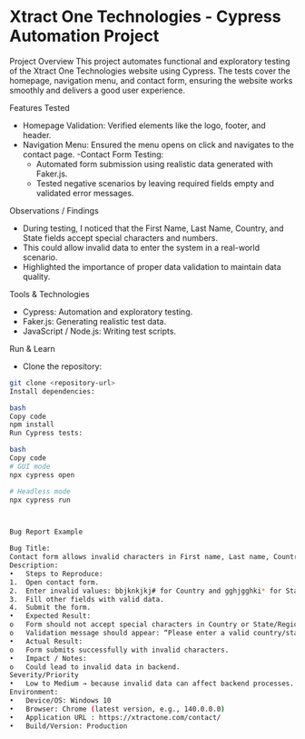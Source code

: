 # Xtract One Technologies - Cypress Automation Project

 Project Overview
This project automates functional and exploratory testing of the Xtract One Technologies website using Cypress. The tests cover the homepage, navigation menu, and contact form, ensuring the website works smoothly and delivers a good user experience.


 Features Tested
- Homepage Validation: Verified elements like the logo, footer, and header.
- Navigation Menu: Ensured the menu opens on click and navigates to the contact page.
-Contact Form Testing:
  - Automated form submission using realistic data generated with Faker.js.
  - Tested negative scenarios by leaving required fields empty and validated error messages.


 Observations / Findings
- During testing, I noticed that the First Name, Last Name, Country, and State fields accept special characters and numbers.
- This could allow invalid data to enter the system in a real-world scenario.
- Highlighted the importance of proper data validation to maintain data quality.


 Tools & Technologies
- Cypress: Automation and exploratory testing.
- Faker.js: Generating realistic test data.
- JavaScript / Node.js: Writing test scripts.


 Run & Learn
- Clone the repository:
```bash
git clone <repository-url>
Install dependencies:

bash
Copy code
npm install
Run Cypress tests:

bash
Copy code
# GUI mode
npx cypress open

# Headless mode
npx cypress run



Bug Report Example

Bug Title:
Contact form allows invalid characters in First name, Last name, Country and State/Region fields
Description:
•	Steps to Reproduce:
1.	Open contact form.
2.	Enter invalid values: bbjknkjkj# for Country and gghjgghki* for State/Region.
3.	Fill other fields with valid data.
4.	Submit the form.
•	Expected Result:
o	Form should not accept special characters in Country or State/Region.
o	Validation message should appear: “Please enter a valid country/state.”
•	Actual Result:
o	Form submits successfully with invalid characters.
•	Impact / Notes:
o	Could lead to invalid data in backend.
Severity/Priority
•	Low to Medium → because invalid data can affect backend processes.
Environment:
•	Device/OS: Windows 10
•	Browser: Chrome (latest version, e.g., 140.0.0.0)
•	Application URL : https://xtractone.com/contact/
•	Build/Version: Production



